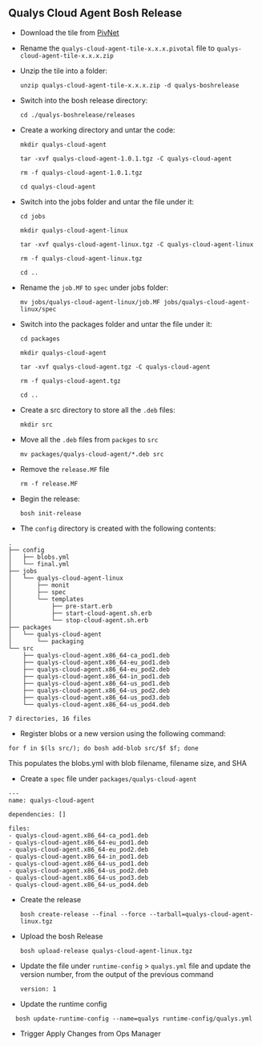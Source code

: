 Qualys Cloud Agent Bosh Release
---

* Download the tile from [PivNet](https://network.pivotal.io/products/qualys-cloud-agent-tile/)
* Rename the `qualys-cloud-agent-tile-x.x.x.pivotal` file to `qualys-cloud-agent-tile-x.x.x.zip`
* Unzip the tile into a folder: 

  ```unzip qualys-cloud-agent-tile-x.x.x.zip -d qualys-boshrelease```
* Switch into the bosh release directory:

   ```cd ./qualys-boshrelease/releases```

* Create a working directory and untar the code:

  ```
  mkdir qualys-cloud-agent
  
  tar -xvf qualys-cloud-agent-1.0.1.tgz -C qualys-cloud-agent
  
  rm -f qualys-cloud-agent-1.0.1.tgz

  cd qualys-cloud-agent
  ```

* Switch into the jobs folder and untar the file under it:
  ```
  cd jobs
  
  mkdir qualys-cloud-agent-linux
  
  tar -xvf qualys-cloud-agent-linux.tgz -C qualys-cloud-agent-linux
  
  rm -f qualys-cloud-agent-linux.tgz
  
  cd ..
  ```

* Rename the `job.MF` to `spec` under jobs folder: 

  `mv jobs/qualys-cloud-agent-linux/job.MF jobs/qualys-cloud-agent-linux/spec`

* Switch into the packages folder and untar the file under it:
  ```
  cd packages
  
  mkdir qualys-cloud-agent
  
  tar -xvf qualys-cloud-agent.tgz -C qualys-cloud-agent
  
  rm -f qualys-cloud-agent.tgz
  
  cd ..
  ```

* Create a src directory to store all the `.deb` files: 

  `mkdir src`

* Move all the `.deb` files from `packges` to `src`

  `mv packages/qualys-cloud-agent/*.deb src`

* Remove the `release.MF` file

  `rm -f release.MF`

* Begin the release: 

  `bosh init-release` 

* The `config` directory is created with the following contents:

```
.
├── config
│   ├── blobs.yml
│   └── final.yml
├── jobs
│   └── qualys-cloud-agent-linux
│       ├── monit
│       ├── spec
│       └── templates
│           ├── pre-start.erb
│           ├── start-cloud-agent.sh.erb
│           └── stop-cloud-agent.sh.erb
├── packages
│   └── qualys-cloud-agent
│       └── packaging
└── src
    ├── qualys-cloud-agent.x86_64-ca_pod1.deb
    ├── qualys-cloud-agent.x86_64-eu_pod1.deb
    ├── qualys-cloud-agent.x86_64-eu_pod2.deb
    ├── qualys-cloud-agent.x86_64-in_pod1.deb
    ├── qualys-cloud-agent.x86_64-us_pod1.deb
    ├── qualys-cloud-agent.x86_64-us_pod2.deb
    ├── qualys-cloud-agent.x86_64-us_pod3.deb
    └── qualys-cloud-agent.x86_64-us_pod4.deb

7 directories, 16 files
```

* Register blobs or a new version using the following command:
```
for f in $(ls src/); do bosh add-blob src/$f $f; done
```
This populates the blobs.yml with blob filename, filename size, and SHA

* Create a `spec` file under `packages/qualys-cloud-agent`
```
---
name: qualys-cloud-agent

dependencies: []

files:
- qualys-cloud-agent.x86_64-ca_pod1.deb
- qualys-cloud-agent.x86_64-eu_pod1.deb
- qualys-cloud-agent.x86_64-eu_pod2.deb
- qualys-cloud-agent.x86_64-in_pod1.deb
- qualys-cloud-agent.x86_64-us_pod1.deb
- qualys-cloud-agent.x86_64-us_pod2.deb
- qualys-cloud-agent.x86_64-us_pod3.deb
- qualys-cloud-agent.x86_64-us_pod4.deb
```

* Create the release

  `bosh create-release --final --force --tarball=qualys-cloud-agent-linux.tgz`

* Upload the bosh Release

  `bosh upload-release qualys-cloud-agent-linux.tgz`

* Update the file under `runtime-config` > `qualys.yml` file and update the version number, from the output of the previous command

  `version: 1`

* Update the runtime config

`  bosh update-runtime-config --name=qualys runtime-config/qualys.yml`

* Trigger Apply Changes from Ops Manager